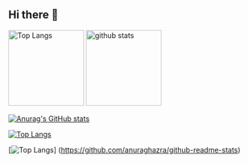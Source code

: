 ## Hi there 👋

<!--
**taketo45/taketo45** is a ✨ _special_ ✨ repository because its `README.md` (this file) appears on your GitHub profile.

Here are some ideas to get you started:

- 🔭 I’m currently working on ...
- 🌱 I’m currently learning ...
- 👯 I’m looking to collaborate on ...
- 🤔 I’m looking for help with ...
- 💬 Ask me about ...
- 📫 How to reach me: ...
- 😄 Pronouns: ...
- ⚡ Fun fact: ...
-->

<p align="left"> 
  <img alt="Top Langs" height="150px" src="https://github-readme-stats.vercel.app/api/top-langs/?username={taketo45}&layout=compact" />
  <img alt="github stats" height="150px" src="https://github-readme-stats.vercel.app/api?username={taketo45}&theme=onedark&show_icons=true" />
</p>

[![Anurag's GitHub stats](https://github-readme-stats.vercel.app/api?username={taketo45}&theme=onedark&show_icons=true)](https://github.com/anuraghazra/github-readme-stats)


[![Top Langs](https://github-readme-stats.vercel.app/api/top-langs/?username={taketo45}
)](https://github.com/anuraghazra/github-readme-stats)

[![Top Langs](https://github-readme-stats.vercel.app/api/top-langs/?username={taketo45}&layout=compact)]
(https://github.com/anuraghazra/github-readme-stats)


